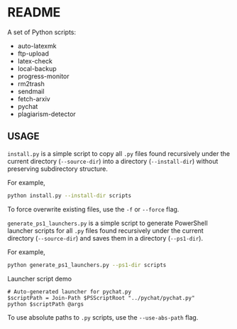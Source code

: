 # README

A set of Python scripts:

- auto-latexmk
- ftp-upload
- latex-check
- local-backup
- progress-monitor
- rm2trash
- sendmail
- fetch-arxiv
- pychat
- plagiarism-detector

## USAGE

`install.py` is a simple script to copy all `.py` files found recursively under the current directory (`--source-dir`) into a directory (`--install-dir`) without preserving subdirectory structure.

For example,
```bash
python install.py --install-dir scripts
```

To force overwrite existing files, use the  `-f` or `--force` flag.

`generate_ps1_launchers.py` is a simple script to generate PowerShell launcher scripts for all `.py` files found recursively under the current directory (`--source-dir`) and saves them in a directory (`--ps1-dir`).

For example,
```bash
python generate_ps1_launchers.py --ps1-dir scripts
```

Launcher script demo
```pwsh
# Auto-generated launcher for pychat.py
$scriptPath = Join-Path $PSScriptRoot "../pychat/pychat.py"
python $scriptPath @args
```

To use absolute paths to `.py` scripts, use the `--use-abs-path` flag.
